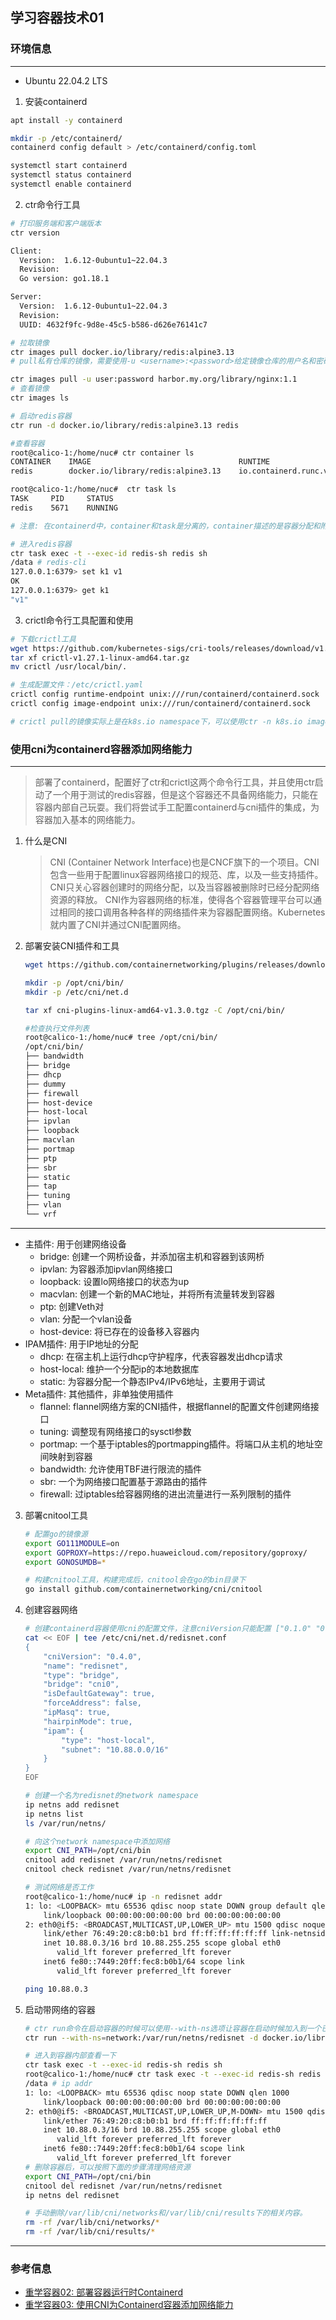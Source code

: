 ## 学习容器技术01
### 环境信息
---
- Ubuntu 22.04.2 LTS

1. 安装containerd
```bash
apt install -y containerd

mkdir -p /etc/containerd/
containerd config default > /etc/containerd/config.toml

systemctl start containerd
systemctl status containerd
systemctl enable containerd
```
2. ctr命令行工具
```bash
# 打印服务端和客户端版本
ctr version

Client:
  Version:  1.6.12-0ubuntu1~22.04.3
  Revision:
  Go version: go1.18.1

Server:
  Version:  1.6.12-0ubuntu1~22.04.3
  Revision:
  UUID: 4632f9fc-9d8e-45c5-b586-d626e76141c7

# 拉取镜像
ctr images pull docker.io/library/redis:alpine3.13
# pull私有仓库的镜像，需要使用-u <username>:<password>给定镜像仓库的用户名和密码:

ctr images pull -u user:password harbor.my.org/library/nginx:1.1
# 查看镜像
ctr images ls

# 启动redis容器
ctr run -d docker.io/library/redis:alpine3.13 redis

#查看容器
root@calico-1:/home/nuc# ctr container ls
CONTAINER    IMAGE                                 RUNTIME
redis        docker.io/library/redis:alpine3.13    io.containerd.runc.v2

root@calico-1:/home/nuc#  ctr task ls
TASK     PID     STATUS
redis    5671    RUNNING

# 注意: 在containerd中，container和task是分离的，container描述的是容器分配和附加资源的元数据对象，是静态内容，task是任务是系统上一个活动的、正在运行的进程。 task应该在每次运行后删除，而container可以被多次使用、更新和查询。这点和docker中container定义是不一样的。

# 进入redis容器
ctr task exec -t --exec-id redis-sh redis sh
/data # redis-cli
127.0.0.1:6379> set k1 v1
OK
127.0.0.1:6379> get k1
"v1"
```
3. crictl命令行工具配置和使用
```bash
# 下载crictl工具
wget https://github.com/kubernetes-sigs/cri-tools/releases/download/v1.27.1/crictl-v1.27.1-linux-amd64.tar.gz
tar xf crictl-v1.27.1-linux-amd64.tar.gz
mv crictl /usr/local/bin/.

# 生成配置文件：/etc/crictl.yaml
crictl config runtime-endpoint unix:///run/containerd/containerd.sock
crictl config image-endpoint unix:///run/containerd/containerd.sock

# crictl pull的镜像实际上是在k8s.io namespace下，可以使用ctr -n k8s.io images ls查看。
```
### 使用cni为containerd容器添加网络能力
---
> 部署了containerd，配置好了ctr和crictl这两个命令行工具，并且使用ctr启动了一个用于测试的redis容器，但是这个容器还不具备网络能力，只能在容器内部自己玩耍。我们将尝试手工配置containerd与cni插件的集成，为容器加入基本的网络能力。
1. 什么是CNI
   > CNI (Container Network Interface)也是CNCF旗下的一个项目。CNI包含一些用于配置linux容器网络接口的规范、库，以及一些支持插件。CNI只关心容器创建时的网络分配，以及当容器被删除时已经分配网络资源的释放。 CNI作为容器网络的标准，使得各个容器管理平台可以通过相同的接口调用各种各样的网络插件来为容器配置网络。Kubernetes就内置了CNI并通过CNI配置网络。
2. 部署安装CNI插件和工具
   ```bash
   wget https://github.com/containernetworking/plugins/releases/download/v1.3.0/cni-plugins-linux-amd64-v1.3.0.tgz

   mkdir -p /opt/cni/bin/
   mkdir -p /etc/cni/net.d

   tar xf cni-plugins-linux-amd64-v1.3.0.tgz -C /opt/cni/bin/

   #检查执行文件列表
   root@calico-1:/home/nuc# tree /opt/cni/bin/
   /opt/cni/bin/
   ├── bandwidth
   ├── bridge
   ├── dhcp
   ├── dummy
   ├── firewall
   ├── host-device
   ├── host-local
   ├── ipvlan
   ├── loopback
   ├── macvlan
   ├── portmap
   ├── ptp
   ├── sbr
   ├── static
   ├── tap
   ├── tuning
   ├── vlan
   └── vrf
   ```
---
- 主插件: 用于创建网络设备
   - bridge: 创建一个网桥设备，并添加宿主机和容器到该网桥
   - ipvlan: 为容器添加ipvlan网络接口
   - loopback: 设置lo网络接口的状态为up
   - macvlan: 创建一个新的MAC地址，并将所有流量转发到容器
   - ptp: 创建Veth对
   - vlan: 分配一个vlan设备
   - host-device: 将已存在的设备移入容器内
- IPAM插件: 用于IP地址的分配
  - dhcp: 在宿主机上运行dhcp守护程序，代表容器发出dhcp请求
  - host-local: 维护一个分配ip的本地数据库
  - static: 为容器分配一个静态IPv4/IPv6地址，主要用于调试
- Meta插件: 其他插件，非单独使用插件
  - flannel: flannel网络方案的CNI插件，根据flannel的配置文件创建网络接口
  - tuning: 调整现有网络接口的sysctl参数
  - portmap: 一个基于iptables的portmapping插件。将端口从主机的地址空间映射到容器
  - bandwidth: 允许使用TBF进行限流的插件
  - sbr: 一个为网络接口配置基于源路由的插件
  - firewall: 过iptables给容器网络的进出流量进行一系列限制的插件
3. 部署cnitool工具
   ```bash
   # 配置go的镜像源
   export GO111MODULE=on
   export GOPROXY=https://repo.huaweicloud.com/repository/goproxy/
   export GONOSUMDB=*

   # 构建cnitool工具，构建完成后，cnitool会在go的bin目录下
   go install github.com/containernetworking/cni/cnitool
   ```
4. 创建容器网络
   ```bash
   # 创建containerd容器使用cni的配置文件，注意cniVersion只能配置 ["0.1.0" "0.2.0" "0.3.0" "0.3.1" "0.4.0" "1.0.0"]，或者使用/opt/cni/bin/bandwidth --version查询CNI protocol versions supported支持的版本
   cat << EOF | tee /etc/cni/net.d/redisnet.conf
   {
       "cniVersion": "0.4.0",
       "name": "redisnet",
       "type": "bridge",
       "bridge": "cni0",
       "isDefaultGateway": true,
       "forceAddress": false,
       "ipMasq": true,
       "hairpinMode": true,
       "ipam": {
           "type": "host-local",
           "subnet": "10.88.0.0/16"
       }
   }
   EOF

   # 创建一个名为redisnet的network namespace
   ip netns add redisnet
   ip netns list
   ls /var/run/netns/

   # 向这个network namespace中添加网络
   export CNI_PATH=/opt/cni/bin
   cnitool add redisnet /var/run/netns/redisnet
   cnitool check redisnet /var/run/netns/redisnet

   # 测试网络是否工作
   root@calico-1:/home/nuc# ip -n redisnet addr
   1: lo: <LOOPBACK> mtu 65536 qdisc noop state DOWN group default qlen 1000
       link/loopback 00:00:00:00:00:00 brd 00:00:00:00:00:00
   2: eth0@if5: <BROADCAST,MULTICAST,UP,LOWER_UP> mtu 1500 qdisc noqueue state UP group default
       link/ether 76:49:20:c8:b0:b1 brd ff:ff:ff:ff:ff:ff link-netnsid 0
       inet 10.88.0.3/16 brd 10.88.255.255 scope global eth0
          valid_lft forever preferred_lft forever
       inet6 fe80::7449:20ff:fec8:b0b1/64 scope link
          valid_lft forever preferred_lft forever

   ping 10.88.0.3
   ```
5. 启动带网络的容器
   ```bash
   # ctr run命令在启动容器的时候可以使用--with-ns选项让容器在启动时候加入到一个已经存在的一个linux namespace，这里加入的是起那么创建的redisnet这个网络namespace。
   ctr run --with-ns=network:/var/run/netns/redisnet -d docker.io/library/redis:alpine3.13 redis

   # 进入到容器内部查看一下
   ctr task exec -t --exec-id redis-sh redis sh
   root@calico-1:/home/nuc# ctr task exec -t --exec-id redis-sh redis sh
   /data # ip addr
   1: lo: <LOOPBACK> mtu 65536 qdisc noop state DOWN qlen 1000
       link/loopback 00:00:00:00:00:00 brd 00:00:00:00:00:00
   2: eth0@if5: <BROADCAST,MULTICAST,UP,LOWER_UP,M-DOWN> mtu 1500 qdisc noqueue state UP
       link/ether 76:49:20:c8:b0:b1 brd ff:ff:ff:ff:ff:ff
       inet 10.88.0.3/16 brd 10.88.255.255 scope global eth0
          valid_lft forever preferred_lft forever
       inet6 fe80::7449:20ff:fec8:b0b1/64 scope link
          valid_lft forever preferred_lft forever
   # 删除容器后，可以按照下面的步骤清理网络资源
   export CNI_PATH=/opt/cni/bin
   cnitool del redisnet /var/run/netns/redisnet
   ip netns del redisnet

   # 手动删除/var/lib/cni/networks和/var/lib/cni/results下的相关内容。
   rm -rf /var/lib/cni/networks/*
   rm -rf /var/lib/cni/results/*
   ```
---
### 参考信息
- [重学容器02: 部署容器运行时Containerd](https://blog.frognew.com/2021/04/relearning-container-02.html)
- [重学容器03: 使用CNI为Containerd容器添加网络能力](https://blog.frognew.com/2021/04/relearning-container-03.html)